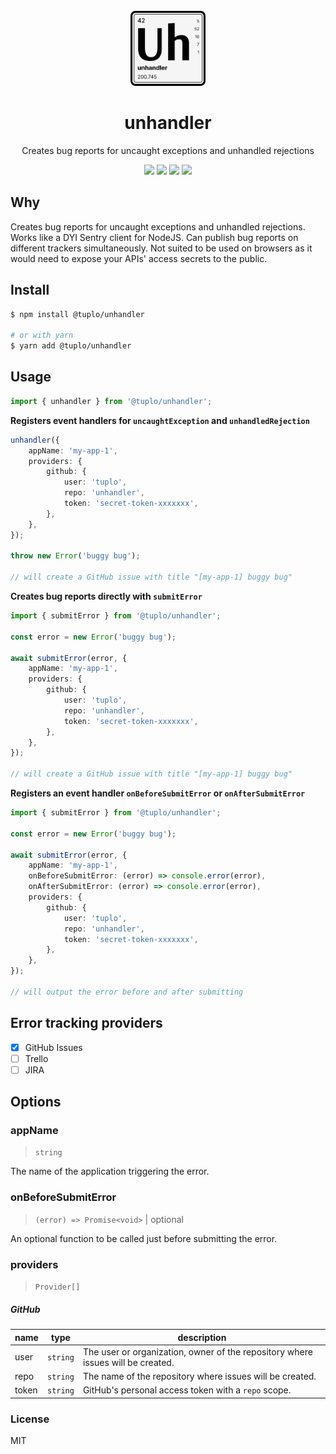 <br />
<div align="center">
  <img src="logo.png" alt="Logo" width="120" height="120">
  <h1 align="center">unhandler</h3>
  <p align="center">Creates bug reports for uncaught exceptions and unhandled rejections</p>
  <p align="center">
    <img src="https://img.shields.io/npm/v/@tuplo/unhandler">
    <img src="https://img.shields.io/bundlephobia/minzip/@tuplo/unhandler">
  	 <a href="https://codeclimate.com/github/tuplo/unhandler/test_coverage">
      <img src="https://api.codeclimate.com/v1/badges/b460b35ffc1d540fb7d9/test_coverage" /></a>
  	 <img src="https://github.com/tuplo/unhandler/actions/workflows/build.yml/badge.svg">
  </p>
</div>

## Why

Creates bug reports for uncaught exceptions and unhandled rejections. Works like a DYI Sentry client for NodeJS. Can publish bug reports on different trackers simultaneously. Not suited to be used on browsers as it would need to expose your APIs' access secrets to the public.

## Install

```bash
$ npm install @tuplo/unhandler

# or with yarn
$ yarn add @tuplo/unhandler
```

## Usage

```ts
import { unhandler } from '@tuplo/unhandler';
```

**Registers event handlers for `uncaughtException` and `unhandledRejection`**

```ts
unhandler({
	appName: 'my-app-1',
	providers: {
		github: {
			user: 'tuplo',
			repo: 'unhandler',
			token: 'secret-token-xxxxxxx',
		},
	},
});

throw new Error('buggy bug');

// will create a GitHub issue with title "[my-app-1] buggy bug"
```

**Creates bug reports directly with `submitError`**

```ts
import { submitError } from '@tuplo/unhandler';

const error = new Error('buggy bug');

await submitError(error, {
	appName: 'my-app-1',
	providers: {
		github: {
			user: 'tuplo',
			repo: 'unhandler',
			token: 'secret-token-xxxxxxx',
		},
	},
});

// will create a GitHub issue with title "[my-app-1] buggy bug"
```

**Registers an event handler `onBeforeSubmitError` or `onAfterSubmitError`**

```ts
import { submitError } from '@tuplo/unhandler';

const error = new Error('buggy bug');

await submitError(error, {
	appName: 'my-app-1',
	onBeforeSubmitError: (error) => console.error(error),
	onAfterSubmitError: (error) => console.error(error),
	providers: {
		github: {
			user: 'tuplo',
			repo: 'unhandler',
			token: 'secret-token-xxxxxxx',
		},
	},
});

// will output the error before and after submitting
```

## Error tracking providers

- [x] GitHub Issues
- [ ] Trello
- [ ] JIRA

## Options

### appName

> `string`

The name of the application triggering the error.

### onBeforeSubmitError

> `(error) => Promise<void>` | optional

An optional function to be called just before submitting the error.

### providers

> `Provider[]`

##### GitHub

| name  | type     | description                                                                     |
| ----- | -------- | ------------------------------------------------------------------------------- |
| user  | `string` | The user or organization, owner of the repository where issues will be created. |
| repo  | `string` | The name of the repository where issues will be created.                        |
| token | `string` | GitHub's personal access token with a `repo` scope.                             |

### License

MIT
